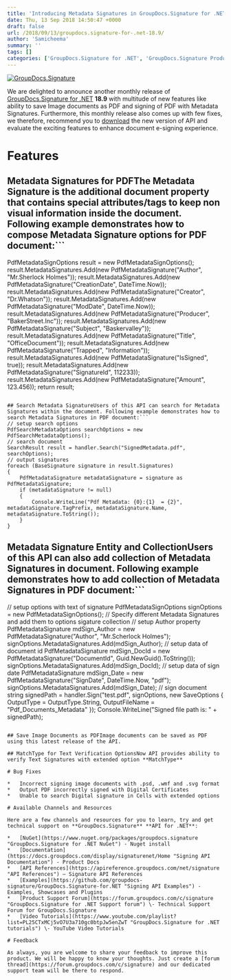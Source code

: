 ```yaml
---
title: 'Introducing Metadata Signatures in GroupDocs.Signature for .NET 18.9'
date: Thu, 13 Sep 2018 14:50:47 +0000
draft: false
url: /2018/09/13/groupdocs.signature-for-.net-18.9/
author: 'Samicheema'
summary: ''
tags: []
categories: ['GroupDocs.Signature for .NET', 'GroupDocs.Signature Product Family']
---
```


[![GroupDocs.Signature](http://blog.groupdocs.com/wp-content/uploads/sites/4/2016/07/groupdocs-signature-net.png)](https://www.groupdocs.com/products/signature/net)

We are delighted to announce another monthly release of [GroupDocs.Signature for .NET](https://products.groupdocs.com/signature/net) **18.9** with multitude of new features like ability to save Image documents as PDF and signing of PDF with Metadata Signatures. Furthermore, this monthly release also comes up with few fixes, we therefore, recommend you to [download](https://www.nuget.org/packages/Groupdocs.Signature) the new version of API and evaluate the exciting features to enhance document e-signing experience.

# Features

## Metadata Signatures for PDFThe Metadata Signature is the additional document property that contains special attributes/tags to keep non visual information inside the document. Following example demonstrates how to compose Metadata Signature options for PDF document:```
PdfMetadataSignOptions result = new PdfMetadataSignOptions();
result.MetadataSignatures.Add(new PdfMetadataSignature("Author", "Mr.Sherlock Holmes"));
result.MetadataSignatures.Add(new PdfMetadataSignature("CreationDate", DateTime.Now));
result.MetadataSignatures.Add(new PdfMetadataSignature("Creator", "Dr.Whatson"));
result.MetadataSignatures.Add(new PdfMetadataSignature("ModDate", DateTime.Now));
result.MetadataSignatures.Add(new PdfMetadataSignature("Producer", "BakerStreet.Inc"));
result.MetadataSignatures.Add(new PdfMetadataSignature("Subject", "Baskervalley"));
result.MetadataSignatures.Add(new PdfMetadataSignature("Title", "OfficeDocument"));
result.MetadataSignatures.Add(new PdfMetadataSignature("Trapped", "Information"));
result.MetadataSignatures.Add(new PdfMetadataSignature("IsSigned", true));
result.MetadataSignatures.Add(new PdfMetadataSignature("SignatureId", 112233));
result.MetadataSignatures.Add(new PdfMetadataSignature("Amount", 123.456));
return result; 
```

## Search Metadata SignatureUsers of this API can search for Metadata Signatures within the document. Following example demonstrates how to search Metadata Signatures in PDF document:```
// setup search options
PdfSearchMetadataOptions searchOptions = new PdfSearchMetadataOptions();
// search document
SearchResult result = handler.Search("SignedMetadata.pdf", searchOptions);
// output signatures
foreach (BaseSignature signature in result.Signatures)
{
    PdfMetadataSignature metadataSignature = signature as PdfMetadataSignature;
    if (metadataSignature != null)
    {
        Console.WriteLine("Pdf Metadata: {0}:{1}  = {2}", metadataSignature.TagPrefix, metadataSignature.Name, metadataSignature.ToString());
    }
} 
```

## Metadata Signature Entity and CollectionUsers of this API can also add collection of Metadata Signatures in document. Following example demonstrates how to add collection of Metadata Signatures in PDF document:```
// setup options with text of signature
PdfMetadataSignOptions signOptions = new PdfMetadataSignOptions();
// Specify different Metadata Signatures and add them to options sigature collection
// setup Author property
PdfMetadataSignature mdSign_Author = new PdfMetadataSignature("Author", "Mr.Scherlock Holmes");
signOptions.MetadataSignatures.Add(mdSign_Author);
// setup data of document id
PdfMetadataSignature mdSign_DocId = new PdfMetadataSignature("DocumentId", Guid.NewGuid().ToString());
signOptions.MetadataSignatures.Add(mdSign_DocId);
// setup data of sign date
PdfMetadataSignature mdSign_Date = new PdfMetadataSignature("SignDate", DateTime.Now, "pdf");
signOptions.MetadataSignatures.Add(mdSign_Date);
// sign document
string signedPath = handler.Sign("test.pdf", signOptions,
    new SaveOptions { OutputType = OutputType.String, OutputFileName = "Pdf_Documents_Metadata" });
Console.WriteLine("Signed file path is: " + signedPath); 
```

## Save Image Documents as PDFImage documents can be saved as PDF using this latest release of the API.

## MatchType for Text Verification OptionsNow API provides ability to verify Text Signatures with extended option **MatchType**

# Bug Fixes

*   Incorrect signing image documents with .psd, .wmf and .svg format
*   Output PDF incorrectly signed with Digital Certificates
*   Unable to search Digital signature in Cells with extended options

# Available Channels and Resources

Here are a few channels and resources for you to learn, try and get technical support on **GroupDocs.Signature** **API for .NET**:

*   [NuGet](https://www.nuget.org/packages/groupdocs.signature "GroupDocs.Signature for .NET NuGet") - Nuget install
*   [Documentation](https://docs.groupdocs.com/display/signaturenet/Home "Signing API Documentation") - Product Docs
*   [API References](https://apireference.groupdocs.com/net/signature "API References") – Signature API References
*   [Examples](https://github.com/groupdocs-signature/GroupDocs.Signature-for.NET "Signing API Examples") - Examples, Showcases and Plugins
*   [Product Support Forum](https://forum.groupdocs.com/c/signature "GroupDocs.Signature for .NET Support forum") \- Technical Support Forum for GroupDocs.Signature
*   [Video Tutorials](https://www.youtube.com/playlist?list=PL25CTxMCj5vO7U3a710gc0btpJw5enZwT "GroupDocs.Signature for .NET tutorials") \- YouTube Video Tutorials

# Feedback

As always, you are welcome to share your feedback to improve this product. We will be happy to know your thoughts. Just create a [forum thread](https://forum.groupdocs.com/c/signature) and our dedicated support team will be there to respond.




